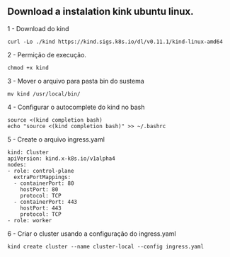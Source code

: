 ## Download a instalation kink ubuntu linux.

1 - Download do kind
```
curl -Lo ./kind https://kind.sigs.k8s.io/dl/v0.11.1/kind-linux-amd64
```

2 - Permição de execução.
```
chmod +x kind
```

3 - Mover o arquivo para pasta bin do sustema
```
mv kind /usr/local/bin/
```

4 - Configurar o autocomplete do kind no bash 
```
source <(kind completion bash)
echo "source <(kind completion bash)" >> ~/.bashrc
```

5 - Create o arquivo ingress.yaml
```
kind: Cluster
apiVersion: kind.x-k8s.io/v1alpha4
nodes:
- role: control-plane
  extraPortMappings:
  - containerPort: 80
    hostPort: 80
    protocol: TCP
  - containerPort: 443
    hostPort: 443
    protocol: TCP
- role: worker
```

6 - Criar o cluster usando a configuração do ingress.yaml
```
kind create cluster --name cluster-local --config ingress.yaml
```
